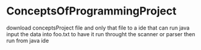 # ConceptsOfProgrammingProject
download conceptsProject file and only that file to a ide that can run java
input the data into foo.txt to have it run throught the scanner or parser
then run from java ide 
